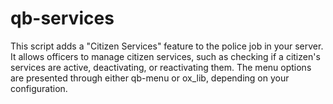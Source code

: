 # qb-services
This script adds a "Citizen Services" feature to the police job in your server. It allows officers to manage citizen services, such as checking if a citizen's services are active, deactivating, or reactivating them. The menu options are presented through either qb-menu or ox_lib, depending on your configuration.
